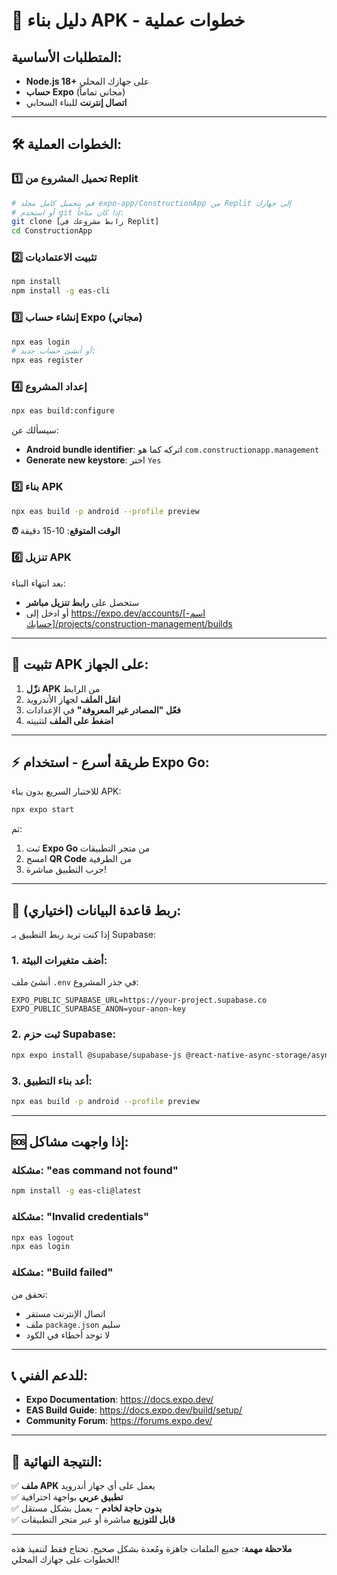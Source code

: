 # 🚀 دليل بناء APK - خطوات عملية

## المتطلبات الأساسية:
- **Node.js 18+** على جهازك المحلي
- **حساب Expo** (مجاني تماماً)
- **اتصال إنترنت** للبناء السحابي

---

## 🛠️ الخطوات العملية:

### 1️⃣ تحميل المشروع من Replit

```bash
# قم بتحميل كامل مجلد expo-app/ConstructionApp من Replit إلى جهازك
# أو استخدم git إذا كان متاحاً:
git clone [رابط مشروعك في Replit]
cd ConstructionApp
```

### 2️⃣ تثبيت الاعتماديات

```bash
npm install
npm install -g eas-cli
```

### 3️⃣ إنشاء حساب Expo (مجاني)

```bash
npx eas login
# أو أنشئ حساب جديد:
npx eas register
```

### 4️⃣ إعداد المشروع

```bash
npx eas build:configure
```
سيسألك عن:
- **Android bundle identifier**: اتركه كما هو `com.constructionapp.management`
- **Generate new keystore**: اختر `Yes`

### 5️⃣ بناء APK

```bash
npx eas build -p android --profile preview
```

**⏰ الوقت المتوقع**: 10-15 دقيقة

### 6️⃣ تنزيل APK

بعد انتهاء البناء:
- ستحصل على **رابط تنزيل مباشر**
- أو ادخل إلى https://expo.dev/accounts/[اسم-حسابك]/projects/construction-management/builds

---

## 📱 تثبيت APK على الجهاز:

1. **نزّل APK** من الرابط
2. **انقل الملف** لجهاز الأندرويد
3. **فعّل "المصادر غير المعروفة"** في الإعدادات
4. **اضغط على الملف** لتثبيته

---

## ⚡ طريقة أسرع - استخدام Expo Go:

للاختبار السريع بدون بناء APK:

```bash
npx expo start
```

ثم:
1. ثبت **Expo Go** من متجر التطبيقات
2. امسح **QR Code** من الطرفية
3. جرب التطبيق مباشرة!

---

## 🔗 ربط قاعدة البيانات (اختياري):

إذا كنت تريد ربط التطبيق بـ Supabase:

### 1. أضف متغيرات البيئة:
أنشئ ملف `.env` في جذر المشروع:
```
EXPO_PUBLIC_SUPABASE_URL=https://your-project.supabase.co
EXPO_PUBLIC_SUPABASE_ANON=your-anon-key
```

### 2. ثبت حزم Supabase:
```bash
npx expo install @supabase/supabase-js @react-native-async-storage/async-storage react-native-url-polyfill
```

### 3. أعد بناء التطبيق:
```bash
npx eas build -p android --profile preview
```

---

## 🆘 إذا واجهت مشاكل:

### مشكلة: "eas command not found"
```bash
npm install -g eas-cli@latest
```

### مشكلة: "Invalid credentials"
```bash
npx eas logout
npx eas login
```

### مشكلة: "Build failed"
تحقق من:
- اتصال الإنترنت مستقر
- ملف `package.json` سليم
- لا توجد أخطاء في الكود

---

## 📞 للدعم الفني:

- **Expo Documentation**: https://docs.expo.dev/
- **EAS Build Guide**: https://docs.expo.dev/build/setup/
- **Community Forum**: https://forums.expo.dev/

---

## 🎯 النتيجة النهائية:

✅ **ملف APK** يعمل على أي جهاز أندرويد  
✅ **تطبيق عربي** بواجهة احترافية  
✅ **بدون حاجة لخادم** - يعمل بشكل مستقل  
✅ **قابل للتوزيع** مباشرة أو عبر متجر التطبيقات  

---

**ملاحظة مهمة**: جميع الملفات جاهزة ومُعدة بشكل صحيح. تحتاج فقط لتنفيذ هذه الخطوات على جهازك المحلي!